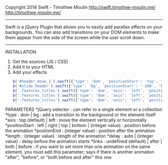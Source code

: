 Copyright 2014 Swift - Timothee Moulin
http://swift.timothee-moulin.me/
http://timothee-moulin.me/

---
Swift is a jQuery Plugin that allows you to easily add parallax effects on your backgrounds. You can also add transitions on your DOM elements to make them appear from the side of the screen while the user scroll down.

---
INSTALLATION
1. Get the sources (JS / CSS)
2. Add it to your HTML
    <link rel="stylesheet" href="css/swift.css">
    <script src="js/swift.js"></script>
3. Add your effects
	```javascript
	$('#header_move_1').swift({'type': 'dom', 'positionStart': 'top', 'length': '200'});
	$('#slide_header').swift({'type': 'bg', 'positionStart': '-200', 'length': '200'});
	$('.features_titles').swift({'type': 'dom', 'axis': 'left', 'positionStart': 'left', 'positionEnd': '50', 'length': '100', 'delay': '50', 'links': 'after'});
    $('.features_titles').swift({'type': 'dom', 'axis': 'left', 'positionStart': '50', 'positionEnd': '-25', 'length': '50', 'delay': '150', 'links': 'both'});
    $('.features_titles').swift({'type': 'dom', 'axis': 'left', 'positionStart': '-25', 'length': '50', 'delay': '200', 'links': 'before'});
    ```

PARAMETERS
	*jQuery selector : can refer to a single element or a collection
	*type : dom | bg : add a transition to the background or the element itself
	*axis : top (default) | left : move the element vertically or horizontally
	*positionStart : left | right | top | bottom | {integer value} : position before the animation
	*positionEnd : {integer value} : position after the animation
	*length : {integer value} : length of the animation
	*delay : auto | {integer value} : delay before the animation starts
	*links : undefined (default) | after | both | before : if you want to set more than one animation on the same element, you must add this parameter; says if there is another animation "after", "before", or "both before and after" this one